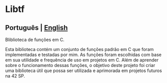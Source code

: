 # Libtf

## Português | [English](./README_en.md)

Bliblioteca de funções em C.

Esta biblioteca contém um conjunto de funções padrão em C que foram implementadas e testadas por mim. As funções foram escolhidas com base em sua utilidade e frequência de uso em projetos em C. Além de aprender sobre o funcionamento dessas funções, o objetivo deste projeto foi criar uma biblioteca útil que possa ser utilizada e aprimorada em projetos futuros na 42 SP.
